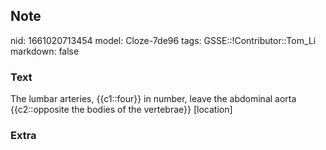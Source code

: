 ## Note
nid: 1661020713454
model: Cloze-7de96
tags: GSSE::!Contributor::Tom_Li
markdown: false

### Text
<div>
  The lumbar arteries, {{c1::four}} in number, leave the abdominal
  aorta {{c2::opposite the bodies of the vertebrae}} [location]
</div>

### Extra

